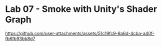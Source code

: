 # Lab 07 - Smoke with Unity's Shader Graph


https://github.com/user-attachments/assets/51c19fc9-8a6d-4cba-a40f-fb6fb93bb8d7

